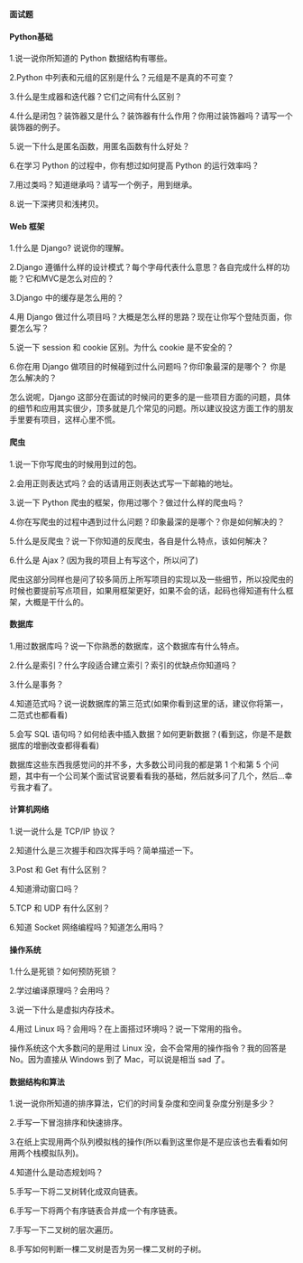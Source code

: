 **面试题**

#### Python基础

1.说一说你所知道的 Python 数据结构有哪些。

2.Python 中列表和元组的区别是什么？元组是不是真的不可变？

3.什么是生成器和迭代器？它们之间有什么区别？

4.什么是闭包？装饰器又是什么？装饰器有什么作用？你用过装饰器吗？请写一个装饰器的例子。

5.说一下什么是匿名函数，用匿名函数有什么好处？

6.在学习 Python 的过程中，你有想过如何提高 Python 的运行效率吗？

7.用过类吗？知道继承吗？请写一个例子，用到继承。

8.说一下深拷贝和浅拷贝。

#### Web 框架

1.什么是 Django? 说说你的理解。

2.Django 遵循什么样的设计模式？每个字母代表什么意思？各自完成什么样的功能？它和MVC是怎么对应的？

3.Django 中的缓存是怎么用的？

4.用 Django 做过什么项目吗？大概是怎么样的思路？现在让你写个登陆页面，你要怎么写？

5.说一下 session 和 cookie 区别。为什么 cookie 是不安全的？

6.你在用 Django 做项目的时候碰到过什么问题吗？你印象最深的是哪个？ 你是怎么解决的？

怎么说呢，Django 这部分在面试的时候问的更多的是一些项目方面的问题，具体的细节和应用其实很少，顶多就是几个常见的问题。所以建议投这方面工作的朋友手里要有项目，这样心里不慌。



#### 爬虫

1.说一下你写爬虫的时候用到过的包。

2.会用正则表达式吗？会的话请用正则表达式写一下邮箱的地址。

3.说一下 Python 爬虫的框架，你用过哪个？做过什么样的爬虫吗？

4.你在写爬虫的过程中遇到过什么问题？印象最深的是哪个？你是如何解决的？

5.什么是反爬虫？说一下你知道的反爬虫，各自是什么特点，该如何解决？

6.什么是 Ajax？(因为我的项目上有写这个，所以问了)

爬虫这部分同样也是问了较多简历上所写项目的实现以及一些细节，所以投爬虫的时候也要提前写点项目，如果用框架更好，如果不会的话，起码也得知道有什么框架，大概是干什么的。

#### 数据库

1.用过数据库吗？说一下你熟悉的数据库，这个数据库有什么特点。

2.什么是索引？什么字段适合建立索引？索引的优缺点你知道吗？

3.什么是事务？

4.知道范式吗？说一说数据库的第三范式(如果你看到这里的话，建议你将第一，二范式也都看看)

5.会写 SQL 语句吗？如何给表中插入数据？如何更新数据？(看到这，你是不是数据库的增删改查都得看看)

数据库这些东西我感觉问的并不多，大多数公司问我的都是第 1 个和第 5 个问题，其中有一个公司某个面试官说要看看我的基础，然后就多问了几个，然后...幸亏我才看了。

#### 计算机网络

1.说一说什么是 TCP/IP 协议？

2.知道什么是三次握手和四次挥手吗？简单描述一下。

3.Post 和 Get 有什么区别？

4.知道滑动窗口吗？

5.TCP 和 UDP 有什么区别？

6.知道 Socket 网络编程吗？知道怎么用吗？



#### 操作系统

1.什么是死锁？如何预防死锁？

2.学过编译原理吗？会用吗？

3.说一下什么是虚拟内存技术。

4.用过 Linux 吗？会用吗？在上面搭过环境吗？说一下常用的指令。

操作系统这个大多数问的是用过 Linux 没，会不会常用的操作指令？我的回答是 No。因为直接从 Windows 到了 Mac，可以说是相当 sad 了。

#### 数据结构和算法

1.说一说你所知道的排序算法，它们的时间复杂度和空间复杂度分别是多少？

2.手写一下冒泡排序和快速排序。

3.在纸上实现用两个队列模拟栈的操作(所以看到这里你是不是应该也去看看如何用两个栈模拟队列)。

4.知道什么是动态规划吗？

5.手写一下将二叉树转化成双向链表。

6.手写一下将两个有序链表合并成一个有序链表。

7.手写一下二叉树的层次遍历。

8.手写如何判断一棵二叉树是否为另一棵二叉树的子树。